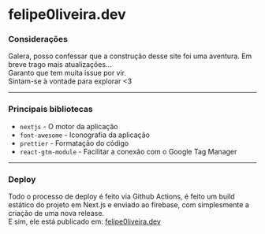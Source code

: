 # felipe0liveira.dev

### Considerações

Galera, posso confessar que a construção desse site foi uma aventura. Em breve trago mais atualizações...  
Garanto que tem muita issue por vir.  
Sintam-se à vontade para explorar <3

---

### Principais bibliotecas

- `nextjs` - O motor da aplicação
- `font-awesome` - Iconografia da aplicação
- `prettier` - Formatação do código
- `react-gtm-module` - Facilitar a conexão com o Google Tag Manager

---

### Deploy

Todo o processo de deploy é feito via Github Actions, é feito um build estático do projeto em Next.js e enviado ao firebase, com simplesmente a criação de uma nova release.  
E sim, ele está publicado em: [felipe0liveira.dev](https://felipe0liveira.dev)
